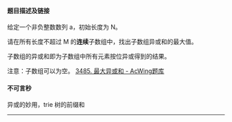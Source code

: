 #### 题目描述及链接
给定一个非负整数数列 a，初始长度为 N。

请在所有长度不超过 M 的**连续**子数组中，找出子数组异或和的最大值。

子数组的异或和即为子数组中所有元素按位异或得到的结果。

注意：子数组可以为空。
[3485. 最大异或和 - AcWing题库](https://www.acwing.com/problem/content/3488/)

#### 不可言秒

异或的妙用，trie 树的前缀和


---
